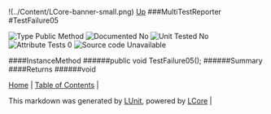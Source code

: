!(../Content/LCore-banner-small.png)
[Up](MultiTestReporter.md)
###MultiTestReporter
#TestFailure05

![Type Public Method](http://b.repl.ca/v1/Type-Public%20Method-lightgrey.png) ![Documented No](http://b.repl.ca/v1/Documented-No-red.png) ![Unit Tested No](http://b.repl.ca/v1/Unit%20Tested-No-lightgrey.png) ![Attribute Tests 0](http://b.repl.ca/v1/Attribute%20Tests-0-lightgrey.png) ![Source code Unavailable](http://b.repl.ca/v1/Source%20code-Unavailable-red.png)

####InstanceMethod
######public void TestFailure05();
######Summary
####Returns
######void

[Home](../../README.md) | [Table of Contents](../../TableOfContents.md) | 


This markdown was generated by [LUnit](https://github.com/CodeSingularity/LUnit), powered by [LCore](https://github.com/CodeSingularity/LCore) | 

